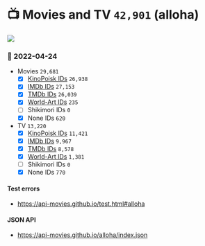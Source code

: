 # :tv: Movies and TV `42,901` (alloha)

<a href="https://API-Movies.github.io"><img src="https://API-Movies.github.io/banner.png?cache"></a>

### :date: 2022-04-24
- Movies `29,681`
  - [x] <a href="https://API-Movies.github.io/alloha/movie_kinopoisk_ids.json">KinoPoisk IDs</a> `26,938`
  - [x] <a href="https://API-Movies.github.io/alloha/movie_imdb_ids.json">IMDb IDs</a> `27,153`
  - [x] <a href="https://API-Movies.github.io/alloha/movie_tmdb_ids.json">TMDb IDs</a> `26,039`
  - [x] <a href="https://API-Movies.github.io/alloha/movie_world_art_ids.json">World-Art IDs</a> `235`
  - [ ] Shikimori IDs `0`
  - [x] None IDs `620`
- TV `13,220`
  - [x] <a href="https://API-Movies.github.io/alloha/tv_kinopoisk_ids.json">KinoPoisk IDs</a> `11,421`
  - [x] <a href="https://API-Movies.github.io/alloha/tv_imdb_ids.json">IMDb IDs</a> `9,967`
  - [x] <a href="https://API-Movies.github.io/alloha/tv_tmdb_ids.json">TMDb IDs</a> `8,578`
  - [x] <a href="https://API-Movies.github.io/alloha/tv_world_art_ids.json">World-Art IDs</a> `1,381`
  - [ ] Shikimori IDs `0`
  - [x] None IDs `770`
#### Test errors
- <a href='https://api-movies.github.io/test.html#alloha'>https://api-movies.github.io/test.html#alloha</a>
#### JSON API
- <a href='https://api-movies.github.io/alloha/index.json'>https://api-movies.github.io/alloha/index.json</a>
